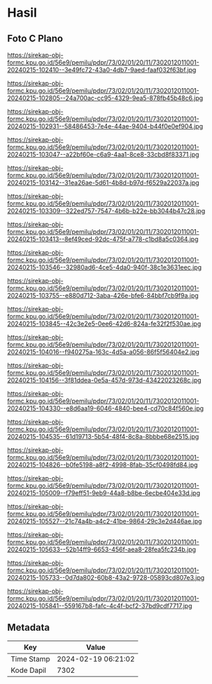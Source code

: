 # Hasil

## Foto C Plano

https://sirekap-obj-formc.kpu.go.id/56e9/pemilu/pdpr/73/02/01/20/11/7302012011001-20240215-102410--3e49fc72-43a0-4db7-9aed-faaf032f63bf.jpg

https://sirekap-obj-formc.kpu.go.id/56e9/pemilu/pdpr/73/02/01/20/11/7302012011001-20240215-102805--24a700ac-cc95-4329-9ea5-878fb45b48c6.jpg

https://sirekap-obj-formc.kpu.go.id/56e9/pemilu/pdpr/73/02/01/20/11/7302012011001-20240215-102931--58486453-7e4e-44ae-9404-b44f0e0ef904.jpg

https://sirekap-obj-formc.kpu.go.id/56e9/pemilu/pdpr/73/02/01/20/11/7302012011001-20240215-103047--a22bf60e-c6a9-4aa1-8ce8-33cbd8f83371.jpg

https://sirekap-obj-formc.kpu.go.id/56e9/pemilu/pdpr/73/02/01/20/11/7302012011001-20240215-103142--31ea26ae-5d61-4b8d-b97d-f6529a22037a.jpg

https://sirekap-obj-formc.kpu.go.id/56e9/pemilu/pdpr/73/02/01/20/11/7302012011001-20240215-103309--322ed757-7547-4b6b-b22e-bb3044b47c28.jpg

https://sirekap-obj-formc.kpu.go.id/56e9/pemilu/pdpr/73/02/01/20/11/7302012011001-20240215-103413--8ef49ced-92dc-475f-a778-c1bd8a5c0364.jpg

https://sirekap-obj-formc.kpu.go.id/56e9/pemilu/pdpr/73/02/01/20/11/7302012011001-20240215-103546--32980ad6-4ce5-4da0-940f-38c1e3631eec.jpg

https://sirekap-obj-formc.kpu.go.id/56e9/pemilu/pdpr/73/02/01/20/11/7302012011001-20240215-103755--e880d712-3aba-426e-bfe6-84bbf7cb9f9a.jpg

https://sirekap-obj-formc.kpu.go.id/56e9/pemilu/pdpr/73/02/01/20/11/7302012011001-20240215-103845--42c3e2e5-0ee6-42d6-824a-fe32f2f530ae.jpg

https://sirekap-obj-formc.kpu.go.id/56e9/pemilu/pdpr/73/02/01/20/11/7302012011001-20240215-104016--f940275a-163c-4d5a-a056-86f5f56404e2.jpg

https://sirekap-obj-formc.kpu.go.id/56e9/pemilu/pdpr/73/02/01/20/11/7302012011001-20240215-104156--3f81ddea-0e5a-457d-973d-43422023268c.jpg

https://sirekap-obj-formc.kpu.go.id/56e9/pemilu/pdpr/73/02/01/20/11/7302012011001-20240215-104330--e8d6aa19-6046-4840-bee4-cd70c84f560e.jpg

https://sirekap-obj-formc.kpu.go.id/56e9/pemilu/pdpr/73/02/01/20/11/7302012011001-20240215-104535--61d19713-5b54-48f4-8c8a-8bbbe68e2515.jpg

https://sirekap-obj-formc.kpu.go.id/56e9/pemilu/pdpr/73/02/01/20/11/7302012011001-20240215-104826--b0fe5198-a8f2-4998-8fab-35cf0498fd84.jpg

https://sirekap-obj-formc.kpu.go.id/56e9/pemilu/pdpr/73/02/01/20/11/7302012011001-20240215-105009--f79eff51-9eb9-44a8-b8be-6ecbe404e33d.jpg

https://sirekap-obj-formc.kpu.go.id/56e9/pemilu/pdpr/73/02/01/20/11/7302012011001-20240215-105527--21c74a4b-a4c2-41be-9864-29c3e2d446ae.jpg

https://sirekap-obj-formc.kpu.go.id/56e9/pemilu/pdpr/73/02/01/20/11/7302012011001-20240215-105633--52b14ff9-6653-456f-aea8-28fea5fc234b.jpg

https://sirekap-obj-formc.kpu.go.id/56e9/pemilu/pdpr/73/02/01/20/11/7302012011001-20240215-105733--0d7da802-60b8-43a2-9728-05893cd807e3.jpg

https://sirekap-obj-formc.kpu.go.id/56e9/pemilu/pdpr/73/02/01/20/11/7302012011001-20240215-105841--559167b8-fafc-4c4f-bcf2-37bd9cdf7717.jpg


## Metadata

| Key        | Value               |
| ---------- | ------------------- |
| Time Stamp | 2024-02-19 06:21:02 |
| Kode Dapil | 7302                |



